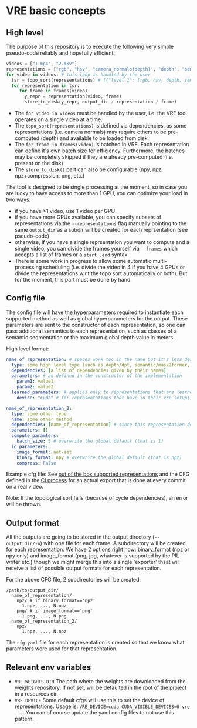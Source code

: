 # VRE basic concepts

## High level

The purpose of this repository is to execute the following very simple pseudo-code reliably and hopefully efficient:

```python
videos = ["1.mp4", "2.mkv"]
representations = ["rgb", "hsv", "camera_normals(depth)", "depth", "semantic_segmentation"]
for video in videos: # this loop is handled by the user
  tsr = topo_sort(representations) # [{"level 1": [rgb, hsv, depth, semantic_segmentation], "level 2": [camera_normals(depth)]}
  for representation in tsr:
     for frame in frames(video):
       y_repr = representation(video, frame)
       store_to_disk(y_repr, output_dir / representation / frame)
```

- The `for video in videos` must be handled by the user, i.e. the VRE tool operates on a single video at a time.
- The `topo_sort(representations)` is defined via dependencies, as some representations (i.e. camera normals) may require others
to be pre-computed (depth) and available to be loaded from disk.
- The `for frame in frames(video)` is batched in VRE. Each representation can define it's own batch size for efficiency. Furthermore, the batches may be completely skipped if they are already pre-computed (i.e. present on the disk)
- The `store_to_disk()` part can also be configurable (npy, npz, npz+compression, png, etc.)

The tool is designed to be single processing at the moment, so in case you are lucky to have access to more than 1 GPU, you can optimize your load in two ways:
- if you have >1 video, use 1 video per GPU
- if you have more GPUs available, you can specify subsets of representations via the `--representations` flag manually pointing to the same `output_dir` as a subdir will be created for each reprsentation (see pseudo-code)
- otherwise, if you have a single reprsentation you want to compute and a single video, you can divide the frames yourself via `--frames` which accepts a list of frames or a `start..end` syntax.
- There is some work in progress to allow some automatic multi-processing scheduling (i.e. divide the video in 4 if you have 4 GPUs or divide the representations w.r.t the topo sort automatically or both). But for the moment, this part must be done by hand.

## Config file

The config file will have the hyperparameters required to instantiate each supported method as well as global
hyperparameters for the output. These parameters are sent to the constructor of each representation, so one can pass
additional semantics to each representation, such as classes of a semantic segmentation or the maximum global depth
value in meters.

High level format:

```yaml
name_of_representation: # spaces work too in the name but it's less desired due to other tools having issues
  type: some high level type (such as depth/dpt, semantic/mask2former, edges/dexined etc.)
  dependencies: [a list of dependencies given by their names]
  parameters: # as defined in the constructor of the implementation
    param1: value1
    param2: value2
  learned_parameters: # applies only to representations that are learned and require weights (only torch atm)
    device: "cuda" # for representations that have in their vre_setup() method a model.to(device) call

name_of_representation_2:
  type: some other type
  name: some other method
  dependencies: [name_of_representation] # since this representation depends on the prev one, it'll be computed after
  parameters: []
  compute_paramters:
    batch_size: 5 # overwrite the global default (that is 1)
  io_parameters:
    image_format: not-set
    binary_format: npy # overwrite the global default (that is npz)
    compress: False
```

Example cfg file: See [out of the box supported representations](test/end_to_end/imgur/cfg.yaml) and the CFG defined
in the [CI process](test/end_to_end/imgur/run.sh) for an actual export that is done at every commit on a real video.

Note: If the topological sort fails (because of cycle dependencies), an error will be thrown.

## Output format

All the outputs are going to be stored in the output directory (`--output_dir/-o`) with one file for each frame.
A subdirectory will be created for each representation. We have 2 options right now: binary_format (npz or npy only) and
image_format (png, jpg, whatever is supported by the PIL writer etc.) though we might merge this into a single
'exporter' thsat will receive a list of possible output formats for each representation.

For the above CFG file, 2 subdirectories will be created:

```
/path/to/output_dir/
  name_of_representation/
    npz/ # if binary_format=='npz'
      1.npz, ..., N.npz
    png/ # if image_format=='png'
      1.png, ..., N.png
  name_of_representation_2/
    npz/
      1.npz, ..., N.npz
```

The `cfg.yaml` file for each representation is created so that we know what parameters were used for that
representation.

## Relevant env variables

- `VRE_WEIGHTS_DIR` The path where the weights are downloaded from the weights repository. If not set, will be defaulted
in the root of the project in a resources dir.
- `VRE_DEVICE` Some default cfgs will use this to set the device of representations. Usage is:
 `VRE_DEVICE=cuda CUDA_VISIBLE_DEVICES=0 vre ...`. You can of course update the yaml config files to not use this
 pattern.
